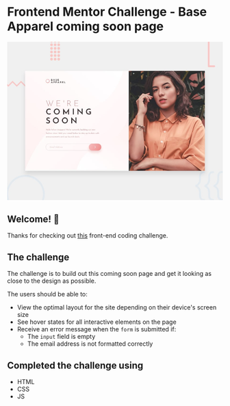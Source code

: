 # Frontend Mentor Challenge - Base Apparel coming soon page

![Design preview for the Base Apparel coming soon page coding challenge](./design/desktop-preview.jpg)

## Welcome! 👋

Thanks for checking out [this](https://www.frontendmentor.io/challenges/base-apparel-coming-soon-page-5d46b47f8db8a7063f9331a0) front-end coding challenge.

## The challenge

The challenge is to build out this coming soon page and get it looking as close to the design as possible.

The users should be able to:

- View the optimal layout for the site depending on their device's screen size
- See hover states for all interactive elements on the page
- Receive an error message when the `form` is submitted if:
  - The `input` field is empty
  - The email address is not formatted correctly

## Completed the challenge using
<ul>
<li>HTML</li>
<li>CSS</li>
<li>JS</li>
</ul>
